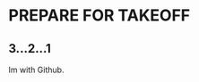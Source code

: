 <!DOCTYPE html>
<html>
<body>
<h1> PREPARE FOR TAKEOFF</h1>
<h2> 3...2...1 </h2>
<p>Im with Github.</p>
</body>
</html>
